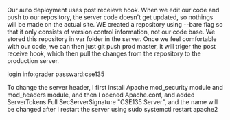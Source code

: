 Our auto deployment uses post receieve hook. When we edit our code and push to our repository, the server code doesn't get updated, so nothings will be made on the actual site.
WE created a repository using --bare flag so that it only consists of version control information, not our code base. We stored this repository in var folder in the server. Once we
feel comfortable with our code, we can then just git push prod master, it will triger the post receive hook, which then pull the changes from the repository to the production server.

login info:grader
passward:cse135

To change the server header, I first install Apache mod_security module and mod_headers module, and then I opened Apache.conf, and added
ServerTokens Full
SecServerSignature "CSE135 Server", and the name will be changed after I restart the server using sudo systemctl restart apache2